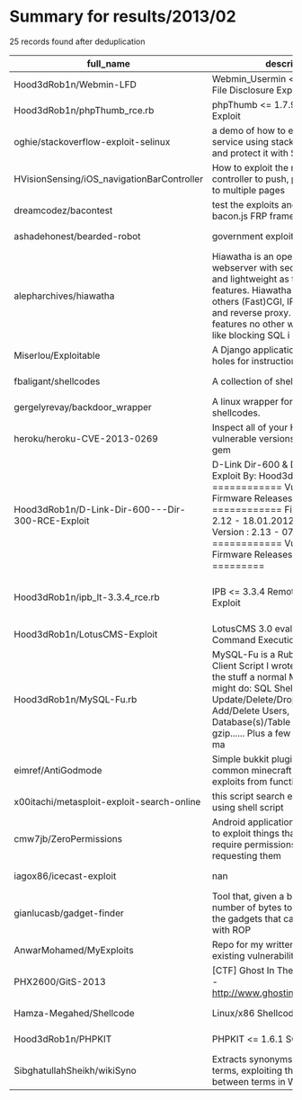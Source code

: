 
# Summary for results/2013/02
    
25 records found after deduplication

| full_name | description | html_url | matched_list | matched_count | pushed_at | size | stargazers_count | language | forks_count |
|--------------------------------------------------|------------------------------------------------------------------------------------------------------------------------------------------------------------------------------------------------------------------------------------------------------------------|---------------------------------------------------------------------|----------------------------------------------------|-----------------|---------------------------|--------|--------------------|-------------|---------------|
| Hood3dRob1n/Webmin-LFD | Webmin_Usermin <= 1.29x Remote File Disclosure Exploit | https://github.com/Hood3dRob1n/Webmin-LFD | ['exploit'] | 1 | 2013-02-10 22:47:36+00:00 | 104 | 3 | Shell | 1 |
| Hood3dRob1n/phpThumb_rce.rb | phpThumb <= 1.7.9-2008 RCE Exploit | https://github.com/Hood3dRob1n/phpThumb_rce.rb | ['exploit', 'rce'] | 2 | 2013-02-09 06:11:41+00:00 | 108 | 2 | Ruby | 2 |
| oghie/stackoverflow-exploit-selinux | a demo of how to exploit a known service using stack-overflow attack and protect it with SELinux | https://github.com/oghie/stackoverflow-exploit-selinux | ['exploit'] | 1 | 2013-02-19 12:10:33+00:00 | 144 | 0 | Puppet | 0 |
| HVisionSensing/iOS_navigationBarController | How to exploit the navigation bar controller to push, present, and pop to multiple pages | https://github.com/HVisionSensing/iOS_navigationBarController | ['exploit'] | 1 | 2013-02-18 22:16:38+00:00 | 93 | 0 | Objective-C | 0 |
| dreamcodez/bacontest | test the exploits and advantages of bacon.js FRP framework | https://github.com/dreamcodez/bacontest | ['exploit'] | 1 | 2013-02-28 03:32:52+00:00 | 104 | 0 | JavaScript | 0 |
| ashadehonest/bearded-robot | government exploits | https://github.com/ashadehonest/bearded-robot | ['exploit'] | 1 | 2013-02-23 19:31:16+00:00 | 108 | 0 | nan | 0 |
| alepharchives/hiawatha | Hiawatha is an open source webserver with security, easy to use and lightweight as the three key features. Hiawatha supports among others (Fast)CGI, IPv6, URL rewriting and reverse proxy. It has security features no other webserver has, like blocking SQL i | https://github.com/alepharchives/hiawatha | ['exploit'] | 1 | 2013-02-19 08:44:30+00:00 | 2345 | 3 | C | 58 |
| Miserlou/Exploitable | A Django application full of security holes for instructional purposes | https://github.com/Miserlou/Exploitable | ['exploit'] | 1 | 2013-02-25 02:45:02+00:00 | 994 | 15 | JavaScript | 2 |
| fbaligant/shellcodes | A collection of shellcodes | https://github.com/fbaligant/shellcodes | ['shellcode'] | 1 | 2013-02-18 00:58:24+00:00 | 124 | 4 | nan | 3 |
| gergelyrevay/backdoor_wrapper | A linux wrapper for msfpaylod shellcodes. | https://github.com/gergelyrevay/backdoor_wrapper | ['shellcode'] | 1 | 2013-02-17 18:28:15+00:00 | 104 | 2 | C | 2 |
| heroku/heroku-CVE-2013-0269 | Inspect all of your Heroku apps for vulnerable versions of the JSON gem | https://github.com/heroku/heroku-CVE-2013-0269 | ['cve-2'] | 1 | 2013-02-20 03:58:35+00:00 | 132 | 2 | Ruby | 2 |
| Hood3dRob1n/D-Link-Dir-600---Dir-300-RCE-Exploit | D-Link Dir-600 & Dir-300 RCE Exploit By: Hood3dRob1n ============ Vulnerable Firmware Releases - DIR-300: ============ Firmware Version : 2.12 - 18.01.2012 Firmware Version : 2.13 - 07.11.2012 ============ Vulnerable Firmware Releases - DIR-600: ========= | https://github.com/Hood3dRob1n/D-Link-Dir-600---Dir-300-RCE-Exploit | ['exploit', 'rce', 'rce poc', 'vulnerability poc'] | 4 | 2013-02-10 23:05:52+00:00 | 108 | 4 | Ruby | 3 |
| Hood3dRob1n/ipb_lt-3.3.4_rce.rb | IPB <= 3.3.4 Remote Code Execution Exploit | https://github.com/Hood3dRob1n/ipb_lt-3.3.4_rce.rb | ['exploit', 'rce', 'remote code execution'] | 3 | 2013-02-09 05:45:36+00:00 | 108 | 1 | Ruby | 2 |
| Hood3dRob1n/LotusCMS-Exploit | LotusCMS 3.0 eval() Remote Command Execution | https://github.com/Hood3dRob1n/LotusCMS-Exploit | ['exploit'] | 1 | 2013-02-10 22:56:14+00:00 | 108 | 10 | Ruby | 9 |
| Hood3dRob1n/MySQL-Fu.rb | MySQL-Fu is a Ruby based MySQL Client Script I wrote. It does most of the stuff a normal MySQL client might do: SQL Shell, Update/Delete/Drop Database/Table, Add/Delete Users, Dump Database(s)/Table w/ option for gzip...... Plus a few extra options to ma | https://github.com/Hood3dRob1n/MySQL-Fu.rb | ['exploit'] | 1 | 2013-02-09 05:02:50+00:00 | 132 | 4 | Ruby | 1 |
| eimref/AntiGodmode | Simple bukkit plugin that prevents common minecraft godmode exploits from functioning. | https://github.com/eimref/AntiGodmode | ['exploit'] | 1 | 2013-02-07 20:48:02+00:00 | 140 | 1 | Java | 0 |
| x00itachi/metasploit-exploit-search-online | this script search exploit online using shell script | https://github.com/x00itachi/metasploit-exploit-search-online | ['exploit'] | 1 | 2013-02-20 14:49:45+00:00 | 120 | 1 | Shell | 2 |
| cmw7jb/ZeroPermissions | Android application that allows you to exploit things that normally require permissions, without requesting them | https://github.com/cmw7jb/ZeroPermissions | ['exploit'] | 1 | 2013-02-05 04:44:49+00:00 | 176 | 3 | Java | 1 |
| iagox86/icecast-exploit | nan | https://github.com/iagox86/icecast-exploit | ['exploit'] | 1 | 2013-02-04 19:28:47+00:00 | 1972 | 2 | Ruby | 1 |
| gianlucasb/gadget-finder | Tool that, given a binary and a number of bytes to look back, finds the gadgets that can be exploited with ROP | https://github.com/gianlucasb/gadget-finder | ['exploit'] | 1 | 2013-02-02 02:23:28+00:00 | 108 | 1 | Python | 0 |
| AnwarMohamed/MyExploits | Repo for my written exploits for existing vulnerabilities or 0days | https://github.com/AnwarMohamed/MyExploits | ['exploit'] | 1 | 2013-02-03 16:26:39+00:00 | 108 | 0 | Python | 0 |
| PHX2600/GitS-2013 | [CTF] Ghost In The Shellcode 2013 - http://www.ghostintheshellcode.com | https://github.com/PHX2600/GitS-2013 | ['shellcode'] | 1 | 2013-02-19 00:54:02+00:00 | 36110 | 0 | Python | 1 |
| Hamza-Megahed/Shellcode | Linux/x86 Shellcodes | https://github.com/Hamza-Megahed/Shellcode | ['shellcode'] | 1 | 2013-02-18 01:59:28+00:00 | 124 | 3 | nan | 1 |
| Hood3dRob1n/PHPKIT | PHPKIT <= 1.6.1 SQLi Exploit Script | https://github.com/Hood3dRob1n/PHPKIT | ['exploit'] | 1 | 2013-02-11 06:50:30+00:00 | 108 | 4 | Shell | 4 |
| SibghatullahSheikh/wikiSyno | Extracts synonyms for various terms, exploiting the redirects between terms in Wikipedia | https://github.com/SibghatullahSheikh/wikiSyno | ['exploit'] | 1 | 2013-02-22 18:24:53+00:00 | 2232 | 0 | PHP | 2 |
